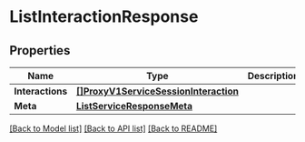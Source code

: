 # ListInteractionResponse

## Properties

Name | Type | Description | Notes
------------ | ------------- | ------------- | -------------
**Interactions** | [**[]ProxyV1ServiceSessionInteraction**](proxy.v1.service.session.interaction.md) |  | [optional] 
**Meta** | [**ListServiceResponseMeta**](ListServiceResponse_meta.md) |  | [optional] 

[[Back to Model list]](../README.md#documentation-for-models) [[Back to API list]](../README.md#documentation-for-api-endpoints) [[Back to README]](../README.md)



